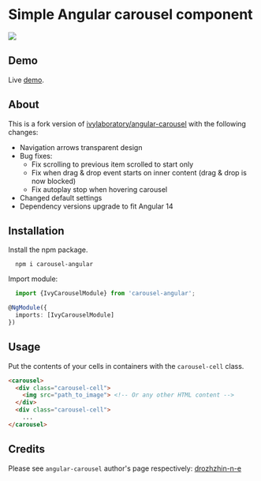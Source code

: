 # Simple Angular carousel component
<img src="https://badgen.net/bundlephobia/min/carousel-angular" />

## Demo
Live [demo](https://pikus.spb.ru/code/carousel-angular-demo).

## About
This is a fork version of [ivylaboratory/angular-carousel](https://github.com/ivylaboratory/angular-carousel) with the following changes:
- Navigation arrows transparent design
- Bug fixes:
  - Fix scrolling to previous item scrolled to start only
  - Fix when drag & drop event starts on inner content (drag & drop is now blocked)
  - Fix autoplay stop when hovering carousel
- Changed default settings
- Dependency versions upgrade to fit Angular 14

## Installation
Install the npm package.
```
  npm i carousel-angular
```
Import module:
```ts
  import {IvyCarouselModule} from 'carousel-angular';

@NgModule({
  imports: [IvyCarouselModule]
})
```

## Usage
Put the contents of your cells in containers with the `carousel-cell` class.

```html
<carousel>
  <div class="carousel-cell">
    <img src="path_to_image"> <!-- Or any other HTML content -->
  </div>
  <div class="carousel-cell">
    ...
</carousel>
```

## Credits
Please see `angular-carousel` author's page respectively: [drozhzhin-n-e](https://github.com/drozhzhin-n-e) 
